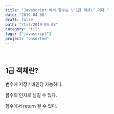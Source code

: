 ```yaml
---
title: "Javascript 에서 함수는 \"1급 객체\" 이다."
date: "2019-04-08"
draft: false
path: "/til/2019-04-08"
category: "til"
tags: ["javascript"]
project: "unsorted"
---
```


<br />

## 1급 객체란?

변수에 저장 / 바인딩 가능하다.

함수의 인자로 넘길 수 있다.

함수에서 return 될 수 있다.